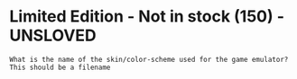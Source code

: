 # Limited Edition - Not in stock (150) - UNSLOVED
`What is the name of the skin/color-scheme used for the game emulator? This should be a filename`